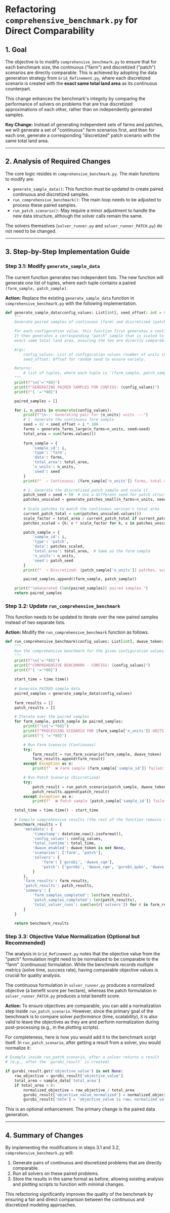 # Refactoring `comprehensive_benchmark.py` for Direct Comparability

## 1. Goal

The objective is to modify `comprehensive_benchmark.py` to ensure that for each benchmark size, the continuous ("farm") and discretized ("patch") scenarios are directly comparable. This is achieved by adopting the data generation strategy from `Grid_Refinement.py`, where each discretized scenario is created with the **exact same total land area** as its continuous counterpart.

This change enhances the benchmark's integrity by comparing the performance of solvers on problems that are true discretized approximations of each other, rather than on independently generated samples.

**Key Change:** Instead of generating independent sets of farms and patches, we will generate a set of "continuous" farm scenarios first, and then for each one, generate a corresponding "discretized" patch scenario with the same total land area.

---

## 2. Analysis of Required Changes

The core logic resides in `comprehensive_benchmark.py`. The main functions to modify are:
- `generate_sample_data()`: This function must be updated to create paired continuous and discretized samples.
- `run_comprehensive_benchmark()`: The main loop needs to be adjusted to process these paired samples.
- `run_patch_scenario()`: May require a minor adjustment to handle the new data structure, although the solver calls remain the same.

The solvers themselves (`solver_runner.py` and `solver_runner_PATCH.py`) do not need to be changed.

---

## 3. Step-by-Step Implementation Guide

### Step 3.1: Modify `generate_sample_data`

The current function generates two independent lists. The new function will generate one list of tuples, where each tuple contains a paired `(farm_sample, patch_sample)`.

**Action:** Replace the existing `generate_sample_data` function in `comprehensive_benchmark.py` with the following implementation.

```python
def generate_sample_data(config_values: List[int], seed_offset: int = 0) -> List[Tuple[Dict, Dict]]:
    """
    Generate paired samples of continuous (farm) and discretized (patch) scenarios.

    For each configuration value, this function first generates a continuous "farm" sample.
    It then generates a corresponding "patch" sample that is scaled to have the
    exact same total land area, ensuring the two are directly comparable.

    Args:
        config_values: List of configuration values (number of units to generate).
        seed_offset: Offset for random seed to ensure variety.

    Returns:
        A list of tuples, where each tuple is `(farm_sample, patch_sample)`.
    """
    print(f"\n{'='*80}")
    print(f"GENERATING PAIRED SAMPLES FOR CONFIGS: {config_values}")
    print(f"{ '='*80}")

    paired_samples = []

    for i, n_units in enumerate(config_values):
        print(f"\n--- Generating pair for {n_units} units ---")
        # 1. Generate the continuous farm sample
        seed = 42 + seed_offset + i * 100
        farms = generate_farms_large(n_farms=n_units, seed=seed)
        total_area = sum(farms.values())
        
        farm_sample = {
            'sample_id': i,
            'type': 'farm',
            'data': farms,
            'total_area': total_area,
            'n_units': n_units,
            'seed': seed
        }
        print(f"  ✓ Continuous: {farm_sample['n_units']} farms, total area {total_area:.2f} ha")

        # 2. Generate the discretized patch sample and scale it
        patch_seed = seed + 50  # Use a different seed for patch structure
        patches_unscaled = generate_patches_small(n_farms=n_units, seed=patch_seed)
        
        # Scale patches to match the continuous version's total area
        current_patch_total = sum(patches_unscaled.values())
        scale_factor = total_area / current_patch_total if current_patch_total > 0 else 0
        patches_scaled = {k: v * scale_factor for k, v in patches_unscaled.items()}

        patch_sample = {
            'sample_id': i,
            'type': 'patch',
            'data': patches_scaled,
            'total_area': total_area,  # Same as the farm sample
            'n_units': n_units,
            'seed': patch_seed
        }
        print(f"  ✓ Discretized: {patch_sample['n_units']} patches, scaled to total area {sum(patches_scaled.values()):.2f} ha")

        paired_samples.append((farm_sample, patch_sample))

    print(f"\nGenerated {len(paired_samples)} paired samples.")
    return paired_samples
```

### Step 3.2: Update `run_comprehensive_benchmark`

This function needs to be updated to iterate over the new paired samples instead of two separate lists.

**Action:** Modify the `run_comprehensive_benchmark` function as follows.

```python
def run_comprehensive_benchmark(config_values: List[int], dwave_token: Optional[str] = None) -> Dict:
    """
    Run the comprehensive benchmark for the given configuration values.
    """
    print(f"\n{'='*80}")
    print(f"COMPREHENSIVE BENCHMARK - CONFIGS: {config_values}")
    print(f"{ '='*80}")
    
    start_time = time.time()
    
    # Generate PAIRED sample data
    paired_samples = generate_sample_data(config_values)
    
    farm_results = []
    patch_results = []

    # Iterate over the paired samples
    for farm_sample, patch_sample in paired_samples:
        print(f"\n{'='*80}")
        print(f"PROCESSING SCENARIO FOR {farm_sample['n_units']} UNITS (Sample ID: {farm_sample['sample_id']})")
        print(f"{ '='*80}")

        # Run Farm Scenario (Continuous)
        try:
            farm_result = run_farm_scenario(farm_sample, dwave_token)
            farm_results.append(farm_result)
        except Exception as e:
            print(f"  ❌ Farm sample {farm_sample['sample_id']} failed: {e}")

        # Run Patch Scenario (Discretized)
        try:
            patch_result = run_patch_scenario(patch_sample, dwave_token)
            patch_results.append(patch_result)
        except Exception as e:
            print(f"  ❌ Patch sample {patch_sample['sample_id']} failed: {e}")

    total_time = time.time() - start_time
    
    # Compile comprehensive results (the rest of the function remains the same)
    benchmark_results = {
        'metadata': {
            'timestamp': datetime.now().isoformat(),
            'config_values': config_values,
            'total_runtime': total_time,
            'dwave_enabled': dwave_token is not None,
            'scenarios': ['farm', 'patch'],
            'solvers': {
                'farm': ['gurobi', 'dwave_cqm'],
                'patch': ['gurobi', 'dwave_cqm', 'gurobi_qubo', 'dwave_bqm']
            }
        },
        'farm_results': farm_results,
        'patch_results': patch_results,
        'summary': {
            'farm_samples_completed': len(farm_results),
            'patch_samples_completed': len(patch_results),
            'total_solver_runs': sum(len(r['solvers']) for r in farm_results + patch_results)
        }
    }
    
    return benchmark_results
```

### Step 3.3: Objective Value Normalization (Optional but Recommended)

The analysis in `Grid_Refinement.py` notes that the objective value from the "patch" formulation might need to be normalized to be comparable to the "farm" (continuous) formulation. While the benchmark records multiple metrics (solve time, success rate), having comparable objective values is crucial for quality analysis.

The continuous formulation in `solver_runner.py` produces a normalized objective (a benefit score per hectare), whereas the patch formulation in `solver_runner_PATCH.py` produces a total benefit score.

**Action:** To ensure objectives are comparable, you can add a normalization step inside `run_patch_scenario`. However, since the primary goal of the benchmark is to compare solver *performance* (time, scalability), it is also valid to leave the objectives as they are and perform normalization during post-processing (e.g., in the plotting scripts).

For completeness, here is how you would add it to the benchmark script itself. In `run_patch_scenario`, after getting a result from a solver, you would normalize it:

```python
# Example inside run_patch_scenario, after a solver returns a result
# (e.g., after the `gurobi_result` is created)

if gurobi_result.get('objective_value') is not None:
    raw_objective = gurobi_result['objective_value']
    total_area = sample_data['total_area']
    if total_area > 0:
        normalized_objective = raw_objective / total_area
        gurobi_result['objective_value_normalized'] = normalized_objective
        gurobi_result['note'] = 'objective_value is raw; normalized value is also provided.'
```
This is an optional enhancement. The primary change is the paired data generation.

---

## 4. Summary of Changes

By implementing the modifications in steps 3.1 and 3.2, `comprehensive_benchmark.py` will:
1.  Generate pairs of continuous and discretized problems that are directly comparable.
2.  Run all solvers on these paired problems.
3.  Store the results in the same format as before, allowing existing analysis and plotting scripts to function with minimal changes.

This refactoring significantly improves the quality of the benchmark by ensuring a fair and direct comparison between the continuous and discretized modeling approaches.
